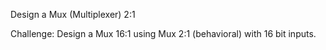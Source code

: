 Design a Mux (Multiplexer) 2:1

Challenge: Design a Mux 16:1 using Mux 2:1 (behavioral) with 16 bit inputs.
